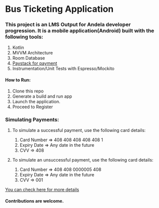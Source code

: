 # Bus Ticketing Application

### This project is an LMS Output for Andela developer progression. It is a mobile application(Android) built with the following tools:
1. Kotlin
2. MVVM Architecture
3. Room Database
4. [Paystack for payment](https://paystack.com)
5. Instrumentation/Unit Tests with Espresso/Mockito


#### How to Run:
1. Clone this repo
2. Generate a build and run app
3. Launch the application.
4. Proceed to Register

### Simulating Payments:
1. To simulate a successful payment, use the following card details:
    1. Card Number => 408 408 408 408 408 1
    2. Expiry Date => Any date in the future
    3. CVV => 408

2. To simulate an unsuccessful payment, use the following card details:
    1. Card Number => 408 408 0000005 408
    2. Expiry Date => Any date in the future
    3. CVV => 001

[You can check here for more details](https://developers.paystack.co/docs/test-cards)

#### Contributions are welcome.